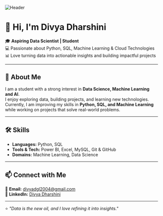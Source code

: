<!-- Banner Image (upload banner.png to the repo root first) -->
![Header](https://raw.githubusercontent.com/divya1314/divya1314/main/banner.png)

# 👋 Hi, I'm Divya Dharshini

🎓 **Aspiring Data Scientist | Student**  
💻 Passionate about Python, SQL, Machine Learning & Cloud Technologies  
📊 Love turning data into actionable insights and building impactful projects  

---

## 🚀 About Me
I am a student with a strong interest in **Data Science, Machine Learning and AI**.  
I enjoy exploring data, building projects, and learning new technologies.  
Currently, I am improving my skills in **Python, SQL, and Machine Learning** while working on projects that solve real-world problems.

---

## 🛠 Skills
- **Languages:** Python, SQL  
- **Tools & Tech:** Power BI, Excel, MySQL, Git & GitHub  
- **Domains:** Machine Learning, Data Science

---

## 📫 Connect with Me
📧 **Email:** [divyadgl2004@gmail.com](mailto:divyadgl2004@gmail.com)  
💼 **LinkedIn:** [Divya Dharshini](https://www.linkedin.com/in/divyadharshini13)  

---

⭐ *"Data is the new oil, and I love refining it into insights."*
